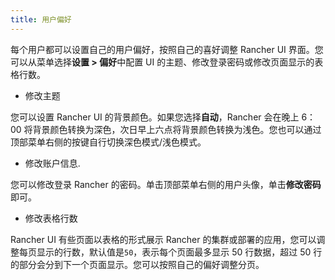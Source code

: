 ```yaml
---
title: 用户偏好
---
```


每个用户都可以设置自己的用户偏好，按照自己的喜好调整 Rancher UI 界面。您可以从菜单选择**设置 > 偏好**中配置 UI 的主题、修改登录密码或修改页面显示的表格行数。

- 修改主题

您可以设置 Rancher UI 的背景颜色。如果您选择**自动**，Rancher 会在晚上 6：00 将背景颜色转换为深色，次日早上六点将背景颜色转换为浅色。您也可以通过顶部菜单右侧的按键自行切换深色模式/浅色模式。

- 修改账户信息.

您可以修改登录 Rancher 的密码。单击顶部菜单右侧的用户头像，单击**修改密码**即可。

- 修改表格行数

Rancher UI 有些页面以表格的形式展示 Rancher 的集群或部署的应用，您可以调整每页显示的行数，默认值是`50`，表示每个页面最多显示 50 行数据，超过 50 行的部分会分到下一个页面显示。您可以按照自己的偏好调整分页。
